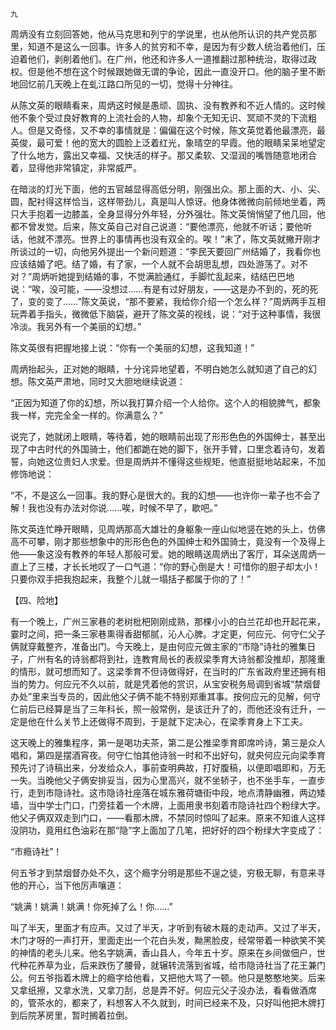     九 

   周炳没有立刻回答她，他从马克思和列宁的学说里，也从他所认识的共产党员那里，知道不是这么一回事。许多人的贫穷和不幸，是因为有少数人统治着他们，压迫着他们，剥削着他们。在广州，他还和许多人一道推翻过那种统治，取得过政权。但是他不想在这个时候跟她做无谓的争论，因此一直没开口。他的脑子里不断地回忆前几天晚上在虬江路口所见的一切，觉得十分神往。

   从陈文英的眼睛看来，周炳这时候是愚顽、固执、没有教养和不近人情的。这时候他不象个受过良好教育的上流社会的人物，却象个无知无识、冥顽不灵的下流粗人。但是又奇怪，又不幸的事情就是：偏偏在这个时候，陈文英觉着他最漂亮，最英俊，最可爱！他的宽大的圆脸上泛着红光，象晴空的早霞。他的眼睛呆呆地望定了什么地方，露出又幸福、又快活的样子。那又柔软、又湿润的嘴唇随意地闭合着，显得他非常镇定，非常威严。

   在暗淡的灯光下面，他的五官越显得高低分明，刚强出众。那上面的大、小、尖、圆，配衬得这样恰当，这样带劲儿，真是叫人惊讶。他身体微微向前倾地坐着，两只大手抱着一边膝盖，全身显得分外年轻，分外强壮。陈文英悄悄望了他几回，他都不曾发觉。后来，陈文英自己对自己说道：“要他漂亮，他就不听话；要他听话，他就不漂亮。世界上的事情再也没有双全的。唉！”末了，陈文英就撇开刚才所谈过的一切，向他另外提出一个新问题道：“李民天要回广州结婚了，我看你也应该结婚了吧。结了婚，有了家，一个人就不会胡思乱想，四处游荡了。对不对？”周炳听她提到结婚的事，不觉满脸通红，手脚忙乱起来，结结巴巴地说：“唉，没可能，——没想过……有是有过好朋友，——这是办不到的，死的死了，变的变了……”陈文英说，“那不要紧，我给你介绍一个怎么样？”周炳两手互相玩弄着手指头，微微低下脑袋，避开了陈文英的视线，说：“对于这种事情，我很冷淡。我另外有一个美丽的幻想。”

   陈文英很有把握地接上说：“你有一个美丽的幻想，这我知道！”

   周炳抬起头，正对她的眼睛，十分诧异地望着，不明白她怎么就知道了自己的幻想。陈文英严肃地，同时又大胆地继续说道：

   “正因为知道了你的幻想，所以我打算介绍一个人给你。这个人的相貌脾气，都象我一样，完完全全一样的。你满意么？”

   说完了，她就闭上眼睛，等待着，她的眼睛前出现了形形色色的外国绅士，甚至出现了中古时代的外国骑士，他们都跪在她的脚下，张开手臂，口里念着诗句，发着誓，向她这位贵妇人求爱。但是周炳并不懂得这些规矩，他直挺挺地站起来，不加修饰地说：

   “不，不是这么一回事。我的野心是很大的。我的幻想——也许你一辈子也不会了解！我也没有办法对你说……唉，时候不早了，歇吧。”

   陈文英连忙睁开眼睛，见周炳那高大雄壮的身躯象一座山似地竖在她的头上，仿佛高不可攀，刚才那些想象中的形形色色的外国绅士和外国骑士，竟没有一个及得上他——象这没有教养的年轻人那般可爱。她的眼睛送周炳出了客厅，耳朵送周炳一直上了三楼，才长长地叹了一口气道：“你的野心倒是大！可惜你的胆子却太小！只要你双手把我抱起来，我整个儿就一塌括子都属于你的了！”

   【四、险地】

   有一个晚上，广州三家巷的老树枇杷刚刚成熟，那棵小小的白兰花却也开起花来，霎时之间，把一条三家巷熏得香甜郁腻，沁人心脾。才定更，何应元、何守仁父子俩就穿戴整齐，准备出门。今天晚上，是由何应元做主家的“市隐”诗社的雅集日子，广州有名的诗翁都将到社，连教育局长的表叔梁季育大诗翁都没推却，那隆重的情形，就可想而知了。这梁季育不但诗做得好，在当时的广东省政府里还拥有相当的势力。何应元不久以前，就是凭着他的赏识，从宝安税务局调到省城“禁烟督办处”里来当专员的，因此他父子俩不能不特别郑重其事。按何应元的见解，何守仁前后已经算是当了三年科长，照一般常例，是该迁升了的，而他还没有迁升，一定是他在什么关节上还做得不周到，于是就下定决心，在梁季育身上下工夫。

   这天晚上的雅集程序，第一是喝功夫茶，第二是公推梁季育即席吟诗，第三是众人唱和，第四是摆酒宵夜。何守仁怕其他诗翁一时和不出好句，就央何应元向梁季育预先讨了诗稿出来，分发给众人，事前查明典故，打好腹稿，以便即唱即和，万无一失。当晚他父子俩安排妥当，因为心里高兴，就不坐轿子，也不坐手车，一直步行，走到市隐诗社。这市隐诗社座落在城东雅荷塘街中段，地点清静幽雅，两边矮墙，当中学士门口，门旁挂着一个木牌，上面用隶书刻着市隐诗社四个粉绿大字。他父子俩双双走到门口，——看那木牌，不禁同时惊叫了起来。原来不知谁人这样没阴功，竟用红色油彩在那“隐”字上面加了几笔，把好好的四个粉绿大字变成了：

   “市瘾诗社”！

   何五爷才到禁烟督办处不久，这个瘾字分明是那些不逞之徒，穷极无聊，有意来寻他的开心，当下他厉声嚷道：

   “姚满！姚满！姚满！你死掉了么！你……”

   叫了半天，里面才有应声。又过了半天，才听到有破木屐的走动声。又过了半天，木门才呀的一声打开，里面走出一个花白头发，黝黑脸皮，经常带着一种欲笑不笑的神情的老头儿来。他名字姚满，香山县人，今年五十岁。原来在乡间做佃户，世代种花养草为业，后来跌伤了腰骨，就辗转流落到省城，给市隐诗社当了花王兼门公。何五爷指着木牌上的瘾字给他看，又把他大骂了一顿。他只是憨憨地笑。后来又拿纸擦，又拿水洗，又拿刀刮，总是弄不好。何应元父子没办法，看看做酒席的，管茶水的，都来了，料想客人不久就到，时间已经来不及，只好叫他把木牌打到后院茅房里，暂时搁着拉倒。

